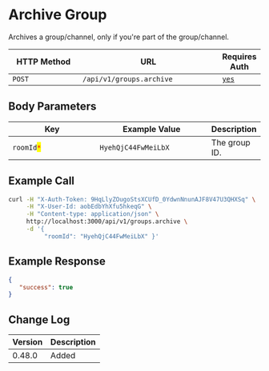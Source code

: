 # Archive Group

Archives a group/channel, only if you're part of the group/channel.

<table><thead><tr><th width="163">HTTP Method</th><th width="313">URL</th><th>Requires Auth</th></tr></thead><tbody><tr><td><code>POST</code></td><td><code>/api/v1/groups.archive</code></td><td><a href="../../authentication-endpoints/"><code>yes</code></a></td></tr></tbody></table>

## Body Parameters

<table><thead><tr><th width="194.33333333333331">Key</th><th width="231">Example Value</th><th>Description</th></tr></thead><tbody><tr><td><code>roomId</code><mark style="color:red;"><code>*</code></mark></td><td><code>HyehQjC44FwMeiLbX</code></td><td>The group ID.</td></tr></tbody></table>

## Example Call

```bash
curl -H "X-Auth-Token: 9HqLlyZOugoStsXCUfD_0YdwnNnunAJF8V47U3QHXSq" \
     -H "X-User-Id: aobEdbYhXfu5hkeqG" \
     -H "Content-type: application/json" \
     http://localhost:3000/api/v1/groups.archive \
     -d '{ 
          "roomId": "HyehQjC44FwMeiLbX" }'
```

## Example Response

```json
{
   "success": true
}
```

## Change Log

| Version | Description |
| ------- | ----------- |
| 0.48.0  | Added       |
